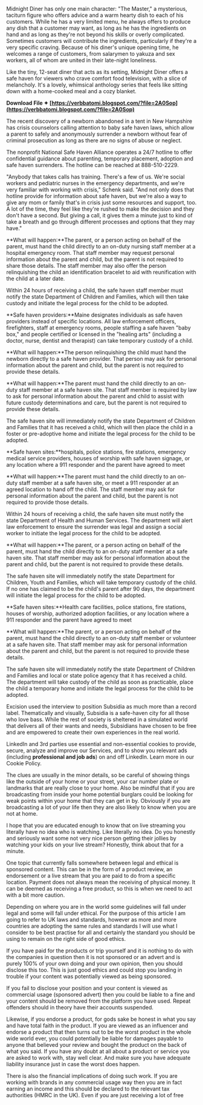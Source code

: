Midnight Diner has only one main character: "The Master," a mysterious, taciturn figure who offers advice and a warm hearty dish to each of his customers. While he has a very limited menu, he always offers to produce any dish that a customer may want, as long as he has the ingredients on hand and as long as they're not beyond his skills or overly complicated. Sometimes customers will contribute the ingredients, particularly if they're a very specific craving. Because of his diner's unique opening time, he welcomes a range of customers, from salarymen to yakuza and sex workers, all of whom are united in their late-night loneliness.
 
Like the tiny, 12-seat diner that acts as its setting, Midnight Diner offers a safe haven for viewers who crave comfort food television, with a slice of melancholy. It's a lovely, whimsical anthology series that feels like sitting down with a home-cooked meal and a cozy blanket.
 
**Download File ✦ [https://verbbatomi.blogspot.com/?file=2A0Sop](https://verbbatomi.blogspot.com/?file=2A0Sop)**


 
The recent discovery of a newborn abandoned in a tent in New Hampshire has crisis counselors calling attention to baby safe haven laws, which allow a parent to safely and anonymously surrender a newborn without fear of criminal prosecution as long as there are no signs of abuse or neglect.
 
The nonprofit National Safe Haven Alliance operates a 24/7 hotline to offer confidential guidance about parenting, temporary placement, adoption and safe haven surrenders. The hotline can be reached at 888-510-2229.
 
"Anybody that takes calls has training. There's a few of us. We're social workers and pediatric nurses in the emergency departments, and we're very familiar with working with crisis," Schenk said. "And not only does that hotline provide for information about safe haven, but we're also a way to give any mom or family that's in crisis just some resources and support, too. A lot of the time, they feel like they're rushed to make the decision and they don't have a second. But giving a call, it gives them a minute just to kind of take a breath and go through different processes and options that they may have."
 
**What will happen:**The parent, or a person acting on behalf of the parent, must hand the child directly to an on-duty nursing staff member at a hospital emergency room. That staff member may request personal information about the parent and child, but the parent is not required to share those details. The staff member may also offer the person relinquishing the child an identification bracelet to aid with reunification with the child at a later date.
 
Within 24 hours of receiving a child, the safe haven staff member must notify the state Department of Children and Families, which will then take custody and initiate the legal process for the child to be adopted.


**Safe haven providers:**Maine designates individuals as safe haven providers instead of specific locations. All law enforcement officers, firefighters, staff at emergency rooms, people staffing a safe haven "baby box," and people certified or licensed in the "healing arts" (including a doctor, nurse, dentist and therapist) can take temporary custody of a child.
 
**What will happen:**The person relinquishing the child must hand the newborn directly to a safe haven provider. That person may ask for personal information about the parent and child, but the parent is not required to provide these details.
 
**What will happen:**The parent must hand the child directly to an on-duty staff member at a safe haven site. That staff member is required by law to ask for personal information about the parent and child to assist with future custody determinations and care, but the parent is not required to provide these details.
 
The safe haven site will immediately notify the state Department of Children and Families that it has received a child, which will then place the child in a foster or pre-adoptive home and initiate the legal process for the child to be adopted.

 
**Safe haven sites:**hospitals, police stations, fire stations, emergency medical service providers, houses of worship with safe haven signage, or any location where a 911 responder and the parent have agreed to meet
 
**What will happen:**The parent must hand the child directly to an on-duty staff member at a safe haven site, or meet a 911 responder at an agreed location to hand off the child. The staff member may ask for personal information about the parent and child, but the parent is not required to provide those details.
 
Within 24 hours of receiving a child, the safe haven site must notify the state Department of Health and Human Services. The department will alert law enforcement to ensure the surrender was legal and assign a social worker to initiate the legal process for the child to be adopted.
 
**What will happen:**The parent, or a person acting on behalf of the parent, must hand the child directly to an on-duty staff member at a safe haven site. That staff member may ask for personal information about the parent and child, but the parent is not required to provide these details.
 
The safe haven site will immediately notify the state Department for Children, Youth and Families, which will take temporary custody of the child. If no one has claimed to be the child's parent after 90 days, the department will initiate the legal process for the child to be adopted.

 
**Safe haven sites:**Health care facilities, police stations, fire stations, houses of worship, authorized adoption facilities, or any location where a 911 responder and the parent have agreed to meet
 
**What will happen:**The parent, or a person acting on behalf of the parent, must hand the child directly to an on-duty staff member or volunteer at a safe haven site. That staff member may ask for personal information about the parent and child, but the parent is not required to provide these details.
 
The safe haven site will immediately notify the state Department of Children and Families and local or state police agency that it has received a child. The department will take custody of the child as soon as practicable, place the child a temporary home and initiate the legal process for the child to be adopted.
 
Excision used the interview to position Subsidia as much more than a record label. Thematically and visually, Subsidia is a safe-haven city for all those who love bass. While the rest of society is sheltered in a simulated world that delivers all of their wants and needs, Subsidians have chosen to be free and are empowered to create their own experiences in the real world.
 
LinkedIn and 3rd parties use essential and non-essential cookies to provide, secure, analyze and improve our Services, and to show you relevant ads (including **professional and job ads**) on and off LinkedIn. Learn more in our Cookie Policy.
 
The clues are usually in the minor details, so be careful of showing things like the outside of your home or your street, your car number plate or landmarks that are really close to your home. Also be mindful that if you are broadcasting from inside your home potential burglars could be looking for weak points within your home that they can get in by. Obviously if you are broadcasting a lot of your life then they are also likely to know when you are not at home.
 
I hope that you are educated enough to know that on live streaming you literally have no idea who is watching. Like literally no idea. Do you honestly and seriously want some not very nice person getting their jollies by watching your kids on your live stream? Honestly, think about that for a minute.
 
One topic that currently falls somewhere between legal and ethical is sponsored content. This can be in the form of a product review, an endorsement or a live stream that you are paid to do from a specific location. Payment does not always mean the receiving of physical money. It can be deemed as receiving a free product, so this is when we need to act with a bit more caution.
 
Depending on where you are in the world some guidelines will fall under legal and some will fall under ethical. For the purpose of this article I am going to refer to UK laws and standards, however as more and more countries are adopting the same rules and standards I will use what I consider to be best practise for all and certainly the standard you should be using to remain on the right side of good ethics.
 
If you have paid for the products or trip yourself and it is nothing to do with the companies in question then it is not sponsored or an advert and is purely 100% of your own doing and your own opinion, then you should disclose this too. This is just good ethics and could stop you landing in trouble if your content was potentially viewed as being sponsored.
 
If you fail to disclose your position and your content is viewed as commercial usage (sponsored advert) then you could be liable to a fine and your content should be removed from the platform you have used. Repeat offenders should in theory have their accounts suspended.
 
Likewise, if you endorse a product, for gods sake be honest in what you say and have total faith in the product. If you are viewed as an influencer and endorse a product that then turns out to be the worst product in the whole wide world ever, you could potentially be liable for damages payable to anyone that believed your review and bought the product on the back of what you said. If you have any doubt at all about a product or service you are asked to work with, stay well clear. And make sure you have adequate liability insurance just in case the worst does happen.
 
There is also the financial implications of doing such work. If you are working with brands in any commercial usage way then you are in fact earning an income and this should be declared to the relevant tax authorities (HMRC in the UK). Even if you are just receiving a lot of free 